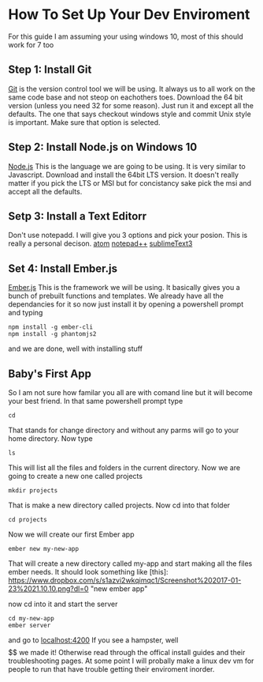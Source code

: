 # How To Set Up Your Dev Enviroment
For this guide I am assuming your using windows 10, most of this should work for 7 too
## Step 1: Install Git
[Git](https://git-scm.com/download/win) is the version control tool we will be using. It always us to all work on the same code base and not steop on eachothers toes. Download the 64 bit version (unless you need 32 for some reason). Just run it and except all the defaults. The one that says checkout windows style and commit Unix style is important. Make sure that option is selected.

## Step 2: Install Node.js on Windows 10
[Node.js](https://nodejs.org/en/download/) This is the language we are going to be using. It is very similar to Javascript. Download and install the 64bit LTS version. It doesn't really matter if you pick the LTS or MSI but for concistancy sake pick the msi and accept all the defaults. 

## Setp 3: Install a Text Editorr
Don't use notepadd. I will give you 3 options and pick your posion. This is really a personal decison.
[atom](https://atom.io/)
[notepad++](https://notepad-plus-plus.org/)
[sublimeText3](https://www.sublimetext.com/3)

##  Set 4: Install Ember.js
[Ember.js](https://guides.emberjs.com/v2.0.0/getting-started/) This is the framework we will be using. It basically gives you a bunch of prebuilt functions and templates. We already have all the dependancies for it so now just install it by opening a powershell prompt and typing

```
npm install -g ember-cli
npm install -g phantomjs2
```

and we are done, well with installing stuff

## Baby's First App
So I am not sure how familar you all are with comand line but it will become your best friend. In that same powershell prompt type
```
cd
```
That stands for change directory and without any parms will go to your home directory. Now type 
```
ls
```
This will list all the files and folders in the current directory. Now we are going to create a new one called projects
```
mkdir projects
```
That is make a new directory called projects. Now cd into that folder
```
cd projects
```
Now we will create our first Ember app
```
ember new my-new-app
```
That will create a new directory called my-app and start making all the files ember needs. It should look something like
[this]: https://www.dropbox.com/s/s1azvi2wkqimqc1/Screenshot%202017-01-23%2021.10.10.png?dl=0 "new ember app"

now cd into it and start the server
```
cd my-new-app
ember server
```
and go to [localhost:4200](http://localhost:4200)
If you see a hampster, well $$$$$$ we made it! Otherwise read through the offical install guides and their troubleshooting pages. At some point I will probally make a linux dev vm for people to run that have trouble getting their enviroment inorder.
